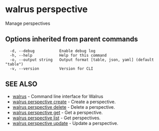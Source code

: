 # walrus perspective

Manage perspectives

## Options inherited from parent commands

```
  -d, --debug           Enable debug log
  -h, --help            Help for this command
  -o, --output string   Output format [table, json, yaml] (default "table")
  -v, --version         Version for CLI
```

## SEE ALSO

* [walrus](../walrus)	 - Command line interface for Walrus
* [walrus perspective create](walrus_perspective_create)	 - Create a perspective.
* [walrus perspective delete](walrus_perspective_delete)	 - Delete a perspective.
* [walrus perspective get](walrus_perspective_get)	 - Get a perspective.
* [walrus perspective list](walrus_perspective_list)	 - Get perspectives.
* [walrus perspective update](walrus_perspective_update)	 - Update a perspective.

